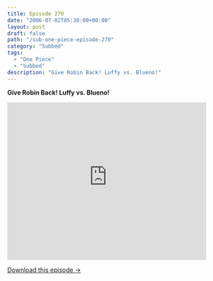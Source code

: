 ```yaml
---
title: Episode 270
date: "2006-07-02T05:30:00+00:00"
layout: post
draft: false
path: "/sub-one-piece-episode-270"
category: "Subbed"
tags:
  - "One Piece"
  - "Subbed"
description: "Give Robin Back! Luffy vs. Blueno!"
---
```


**Give Robin Back! Luffy vs. Blueno!**

<iframe width="640" height="360" src="https://www.rapidvideo.com/e/FXQHGQ9S6S" frameborder="0" marginwidth=0 marginheight=0 scrolling=no allowfullscreen style="max-width:90%;"></iframe>

<a href="http://ouo.io/qs/eCodkFEQ?s=https://www.rapidvideo.com/d/FXQHGQ9S6S" class="styled_a">Download this episode →</a>

